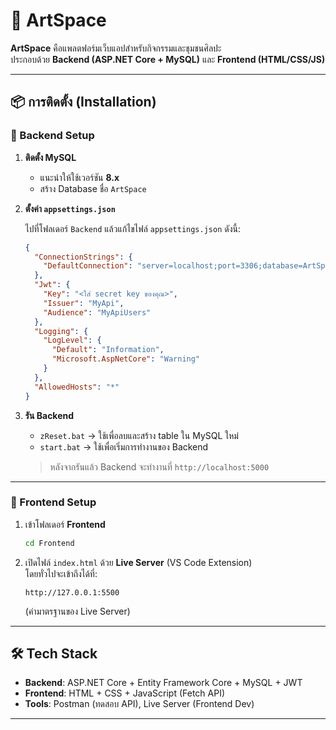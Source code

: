 # 🎨 ArtSpace

**ArtSpace** คือแพลตฟอร์มเว็บแอปสำหรับกิจกรรมและชุมชนศิลปะ  
ประกอบด้วย **Backend (ASP.NET Core + MySQL)** และ **Frontend (HTML/CSS/JS)**

---

## 📦 การติดตั้ง (Installation)

### 🔧 Backend Setup

1. **ติดตั้ง MySQL**
   - แนะนำให้ใช้เวอร์ชัน **8.x**
   - สร้าง Database ชื่อ `ArtSpace`

2. **ตั้งค่า `appsettings.json`**

   ไปที่โฟลเดอร์ `Backend` แล้วแก้ไขไฟล์ `appsettings.json` ดังนี้:

   ```json
   {
     "ConnectionStrings": {
       "DefaultConnection": "server=localhost;port=3306;database=ArtSpace;user=root;password=1234;"
     },
     "Jwt": {
       "Key": "<ใส่ secret key ของคุณ>",
       "Issuer": "MyApi",
       "Audience": "MyApiUsers"
     },
     "Logging": {
       "LogLevel": {
         "Default": "Information",
         "Microsoft.AspNetCore": "Warning"
       }
     },
     "AllowedHosts": "*"
   }
   ```

3. **รัน Backend**
   - `zReset.bat` → ใช้เพื่อลบและสร้าง table ใน MySQL ใหม่  
   - `start.bat` → ใช้เพื่อเริ่มการทำงานของ Backend  

   > หลังจากรันแล้ว Backend จะทำงานที่ `http://localhost:5000`

---

### 🎨 Frontend Setup

1. เข้าโฟลเดอร์ **Frontend**
   ```bash
   cd Frontend
   ```

2. เปิดไฟล์ `index.html` ด้วย **Live Server** (VS Code Extension)  
   โดยทั่วไปจะเข้าถึงได้ที่:
   ```
   http://127.0.0.1:5500
   ```
   (ค่ามาตรฐานของ Live Server)

---

## 🛠 Tech Stack

- **Backend**: ASP.NET Core + Entity Framework Core + MySQL + JWT  
- **Frontend**: HTML + CSS + JavaScript (Fetch API)  
- **Tools**: Postman (ทดสอบ API), Live Server (Frontend Dev)
---
